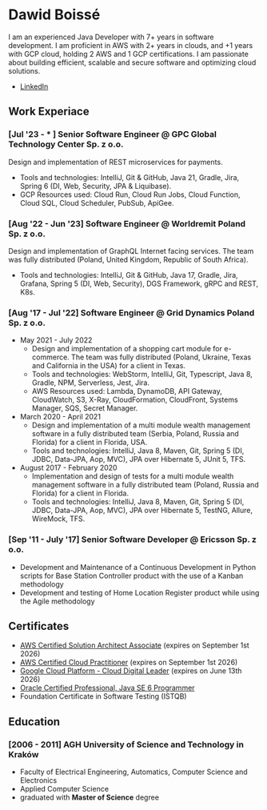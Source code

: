 # Dawid Boissé

I am an experienced Java Developer with 7+ years in software development. I am proficient in AWS with 2+ years in clouds, and +1 years with GCP cloud, holding 2 AWS and 1 GCP certifications. I am passionate about building efficient, scalable and secure software and optimizing cloud solutions.

 * [LinkedIn](https://www.linkedin.com/in/dawid-boisse/)

## Work Experiace

### [Jul '23 - * ] Senior Software Engineer @ GPC Global Technology Center Sp. z o.o.
Design and implementation of REST microservices for payments.
 * Tools and technologies: IntelliJ, Git & GitHub, Java 21, Gradle, Jira, Spring 6 (DI, Web, Security, JPA & Liquibase).
 * GCP Resources used: Cloud Run, Cloud Run Jobs, Cloud Function, Cloud SQL, Cloud Scheduler, PubSub, ApiGee.

### [Aug '22 - Jun '23] Software Engineer @ Worldremit Poland Sp. z o.o.
Design and implementation of GraphQL Internet facing services. The team was fully distributed (Poland, United Kingdom, Republic of South Africa).
 * Tools and technologies: IntelliJ, Git & GitHub, Java 17, Gradle, Jira, Grafana, Spring 5 (DI, Web, Security), DGS Framework, gRPC and REST, K8s.

### [Aug '17 - Jul '22] Software Engineer @ Grid Dynamics Poland Sp. z o.o.
 * May 2021 - July 2022
   * Design and implementation of a shopping cart module for e-commerce. The team was fully distributed (Poland, Ukraine, Texas and California in the USA) for a client in Texas.
   * Tools and technologies: WebStorm, IntelliJ, Git, Typescript, Java 8, Gradle, NPM, Serverless, Jest, Jira.
   * AWS Resources used: Lambda, DynamoDB, API Gateway, CloudWatch, S3, X-Ray, CloudFormation, CloudFront, Systems Manager, SQS, Secret Manager.
 * March 2020 - April 2021
   * Design and implementation of a multi module wealth management software in a fully distributed team (Serbia, Poland, Russia and Florida) for a client in Florida, USA.
   * Tools and technologies: IntelliJ, Java 8, Maven, Git, Spring 5 (DI, JDBC, Data-JPA, Aop, MVC), JPA over Hibernate 5, JUnit 5, TFS.
 * August 2017 - February 2020
   * Implementation and design of tests for a multi module wealth management software in a fully distributed team (Poland, Russia and Florida) for a client in Florida.
   * Tools and technologies: IntelliJ, Java 8, Maven, Git, Spring 5 (DI, JDBC, Data-JPA, Aop, MVC), JPA over Hibernate 5, TestNG, Allure, WireMock, TFS.

### [Sep '11 - July '17] Senior Software Developer @ Ericsson Sp. z o.o.
 * Development and Maintenance of a Continuous Development in Python scripts for Base Station Controller product with the use of a Kanban methodology
 * Development and testing of Home Location Register product while using the Agile methodology

## Certificates
 * [AWS Certified Solution Architect Associate](https://www.credly.com/badges/4a8e3b6f-a2db-4212-afca-924af257ec32/public_url) (expires on September 1st 2026)
 * [AWS Certified Cloud Practitioner](https://www.credly.com/badges/652addb1-8680-4dff-a1d9-c0b1adeb7185/public_url) (expires on September 1st 2026)
 * [Google Cloud Platform - Cloud Digital Leader](https://www.credential.net/96725009-8dff-4624-a467-f338e596a533) (expires on June 13th 2026)
 * [Oracle Certified Professional, Java SE 6 Programmer](https://www.credly.com/badges/bf9f9e0b-45b6-4620-9e99-6c1f2657d074/public_url)
 * Foundation Certificate in Software Testing (ISTQB)

## Education

### [2006 - 2011] AGH University of Science and Technology in Kraków
 * Faculty of Electrical Engineering, Automatics, Computer Science and Electronics
 * Applied Computer Science
 * graduated with **Master of Science** degree
